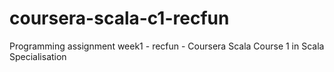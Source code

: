 # coursera-scala-c1-recfun
Programming assignment week1 - recfun - Coursera Scala Course 1 in Scala Specialisation
